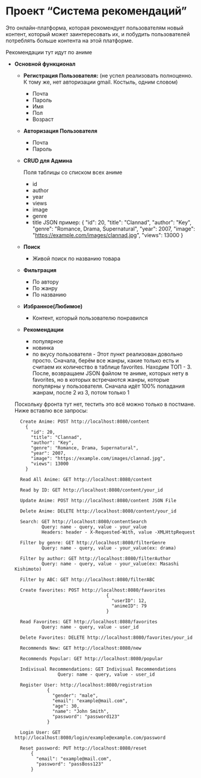 # Проект “Система рекомендаций”

Это онлайн-платформа, которая рекомендует пользователям новый контент, который может заинтересовать их, и побудить пользователей потреблять больше контента на этой платформе.

Рекомендации тут идут по аниме

- **Основной функционал**
    - **Регистрация Пользователя:** (не успел реализовать полноценно. К тому же, нет авторизации gmail. Костыль, одним словом)
        - Почта
        - Пароль
        - Имя
        - Пол
        - Возраст
        
    - **Авторизация Пользователя**
 
        - Почта
        - Пароль
    
    
    
    
    - **CRUD для Админа**
        
        Поля таблицы со списком всех аниме
         - id
        - author
        - year
        - views
        - image
        - genre
        - title
            JSON пример:
              {
                "id": 20,
                "title": "Clannad",
                "author": "Key",
                "genre": "Romance, Drama, Supernatural",
                "year": 2007,
                "image": "https://example.com/images/clannad.jpg",
                "views": 13000
              }
        
    - **Поиск**
        - Живой поиск по названию товара
        
    - **Фильтрация**
        - По автору
        - По жанру
        - По названию
        
    - **Избранное(Любимое)**
        - Контент, который пользователю понравился
        
    - **Рекомендации**
        - популярное
        - новинка
        - по вкусу пользователя 
              - Этот пункт реализован довольно просто. Сначала, берём все жанры, какие только есть и считаем их количество в таблице favorites. Находим ТОП - 3.
              После, возвращаем JSON файлом те аниме, которых нету в favorites, но в которых встречаются жанры, которые популярны у пользователя. 
              Сначала идёт 100% попадания жанрам, после 2 из 3, потом только 1
     
     Поскольку фронта тут нет, тестить это всё можно только в постмане. Ниже вставлю все запросы:
        
        
        Create Anime: POST http://localhost:8080/content
          {
            "id": 20,
            "title": "Clannad",
            "author": "Key",
            "genre": "Romance, Drama, Supernatural",
            "year": 2007,
            "image": "https://example.com/images/clannad.jpg",
            "views": 13000
          }
          
        Read All Anime: GET http://localhost:8080/content
        
        Read by ID: GET http://localhost:8080/content/your_id
        
        Update Anime: POST http://localhost:8080/content JSON File
        
        Delete Anime: DELETE http://localhost:8080/content/your_id
        
        Search: GET http://localhost:8080/contentSearch
                Query: name - query, value - your_value
                Headers: header - X-Requested-With, value -XMLHttpRequest
                
        Filter by genre: GET http://localhost:8080/filterGenre
                Query: name - query, value - your_value(ex: drama)
        
        Filter by author: GET http://localhost:8080/filterAuthor
                Query: name - query, value - your_value(ex: Masashi Kishimoto)
    
        Filter by ABC: GET http://localhost:8080/filterABC
        
        Create favorites: POST http://localhost:8080/favorites
                                        {
                                          "userID": 12,
                                          "animeID": 79
                                        }
                                        
        Read Favorites: GET http://localhost:8080/favorites
                Query: name - query, value - user_id
                
        Delete Favorites: DELETE http://localhost:8080/favorites/your_id
        
        Recommends New: GET http://localhost:8080/new
        
        Recommends Popular: GET http://localhost:8080/popular
        
        Indivisual Recommendations: GET Indivisual Recommendations
                      Query: name - query, value - user_id
                      
        Register User: http://localhost:8080/registration
                  {
                    "gender": "male",
                    "email": "example@mail.com",
                    "age": 30,
                    "name": "John Smith",
                    "password": "password123"
                  }
                  
        Login User: GET http://localhost:8080/login/example@example.com/password
        
        Reset password: PUT http://localhost:8080/reset
            {
              "email": "example@mail.com",
              "password": "passBoss123"
            }
        
